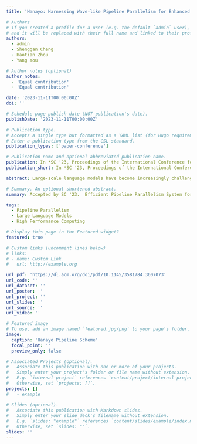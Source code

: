 ```yaml
---
title: 'Hanayo: Harnessing Wave-like Pipeline Parallelism for Enhanced Large Model Training Efficiency'

# Authors
# If you created a profile for a user (e.g. the default `admin` user), write the username (folder name) here
# and it will be replaced with their full name and linked to their profile.
authors:
  - admin
  - Shenggan Cheng
  - Haotian Zhou
  - Yang You

# Author notes (optional)
author_notes:
  - 'Equal contribution'
  - 'Equal contribution'

date: '2023-11-11T00:00:00Z'
doi: ''

# Schedule page publish date (NOT publication's date).
publishDate: '2023-11-11T00:00:00Z'

# Publication type.
# Accepts a single type but formatted as a YAML list (for Hugo requirements).
# Enter a publication type from the CSL standard.
publication_types: ['paper-conference']

# Publication name and optional abbreviated publication name.
publication: In *SC '23, Proceedings of the International Conference for High Performance Computing, Networking, Storage and Analysis*
publication_short: In *SC '23, Proceedings of the International Conference for High Performance Computing, Networking, Storage and Analysis*

abstract: Large-scale language models have become increasingly challenging and expensive to train. Among various methods addressing this issue, Pipeline Parallelism has been widely employed to accommodate massive model weights within limited GPU memory. This paper introduces Hanayo, a wave-like pipeline parallelism strategy that boasts a concise structure and practical applicability, alongside a high-performance pipeline execution runtime to tackle the challenges of pipeline strategy implementation. Hanayo mitigates the issues of pipeline bubbles and excessive memory consumption prevalent in existing schemes, without resorting to model duplicates as in Chimera. Our evaluation, conducted on four distinct computing clusters and involving both GPT-like and BERT-like architectures with up to 32 GPUs, demonstrates up to a 30.4 % increase in throughput compared to the state-of-the-art approach.

# Summary. An optional shortened abstract.
summary: Accepted by SC '23.  Efficient Pipeline Parallelism System for LLM.

tags:
  - Pipeline Parallelism
  - Large Language Models
  - High Performance Computing

# Display this page in the Featured widget?
featured: true

# Custom links (uncomment lines below)
# links:
# - name: Custom Link
#   url: http://example.org

url_pdf: 'https://dl.acm.org/doi/pdf/10.1145/3581784.3607073'
url_code: ''
url_dataset: ''
url_poster: ''
url_project: ''
url_slides: ''
url_source: ''
url_video: ''

# Featured image
# To use, add an image named `featured.jpg/png` to your page's folder.
image:
  caption: 'Hanayo Pipeline Scheme'
  focal_point: ''
  preview_only: false

# Associated Projects (optional).
#   Associate this publication with one or more of your projects.
#   Simply enter your project's folder or file name without extension.
#   E.g. `internal-project` references `content/project/internal-project/index.md`.
#   Otherwise, set `projects: []`.
projects: []
#   - example

# Slides (optional).
#   Associate this publication with Markdown slides.
#   Simply enter your slide deck's filename without extension.
#   E.g. `slides: "example"` references `content/slides/example/index.md`.
#   Otherwise, set `slides: ""`.
slides: ""
---
```


<!-- {{% callout note %}}
Click the _Cite_ button above to demo the feature to enable visitors to import publication metadata into their reference management software.
{{% /callout %}}

{{% callout note %}}
Create your slides in Markdown - click the _Slides_ button to check out the example.
{{% /callout %}}

Add the publication's **full text** or **supplementary notes** here. You can use rich formatting such as including [code, math, and images](https://docs.hugoblox.com/content/writing-markdown-latex/). -->
